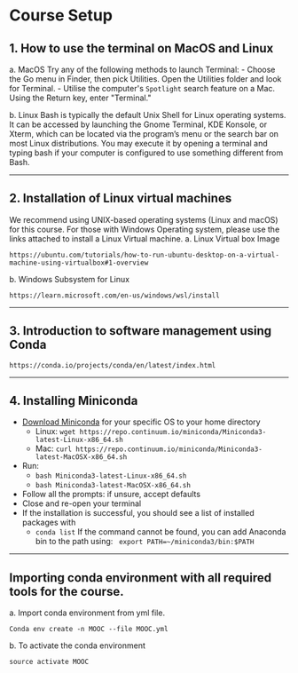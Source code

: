 # Course Setup

## 1. How to use the terminal on MacOS and Linux
a.	MacOS
Try any of the following methods to launch Terminal:
    - Choose the Go menu in Finder, then pick Utilities. Open the Utilities folder and look for Terminal.
    - Utilise the computer's `Spotlight` search feature on a Mac. Using the Return key, enter "Terminal."

b.	Linux
Bash is typically the default Unix Shell for Linux operating systems. It can be accessed by launching the Gnome Terminal, KDE Konsole, or Xterm, which can be located via the program’s menu or the search bar on most Linux distributions. You may execute it by opening a terminal and typing bash if your computer is configured to use something different from Bash.

--------------------------------------------------------------------------------------------------------------------
## 2. Installation of Linux virtual machines
We recommend using UNIX-based operating systems (Linux and macOS) for this course. For those with Windows Operating system, please use the links attached to install a Linux Virtual machine.
a.	Linux Virtual box Image
```
https://ubuntu.com/tutorials/how-to-run-ubuntu-desktop-on-a-virtual-machine-using-virtualbox#1-overview
```
b.	Windows Subsystem for Linux
```
https://learn.microsoft.com/en-us/windows/wsl/install
```

--------------------------------------------------------------------------------------------------------------------
## 3. Introduction to software management using Conda
```
https://conda.io/projects/conda/en/latest/index.html
```
--------------------------------------------------------------------------------------------------------------------

## 4. Installing Miniconda 

- [Download Miniconda](https://www.anaconda.com/download/) for your specific OS to your home directory
    - Linux: `wget https://repo.continuum.io/miniconda/Miniconda3-latest-Linux-x86_64.sh`
    - Mac: `curl https://repo.continuum.io/miniconda/Miniconda3-latest-MacOSX-x86_64.sh`
- Run:
    - `bash Miniconda3-latest-Linux-x86_64.sh`
    - `bash Miniconda3-latest-MacOSX-x86_64.sh`
- Follow all the prompts: if unsure, accept defaults
- Close and re-open your terminal
- If the installation is successful, you should see a list of installed packages with
    - `conda list`
If the command cannot be found, you can add Anaconda bin to the path using:
    ` export PATH=~/miniconda3/bin:$PATH`

--------------------------------------------------------------------------------------------------------------------
## Importing conda environment with all required tools for the course.
a.	Import conda environment from yml file.
```
Conda env create -n MOOC --file MOOC.yml
```
b.	To activate the conda environment
```
source activate MOOC
```

